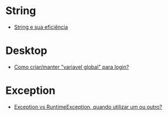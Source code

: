 # String

- [String e sua eficiência](http://pt.stackoverflow.com/q/16050/101)

# Desktop

- [Como criar/manter "variavel global" para login?](https://pt.stackoverflow.com/q/54588/101)

# Exception

- [Exception vs RuntimeException, quando utilizar um ou outro?](https://pt.stackoverflow.com/q/55624/101)
